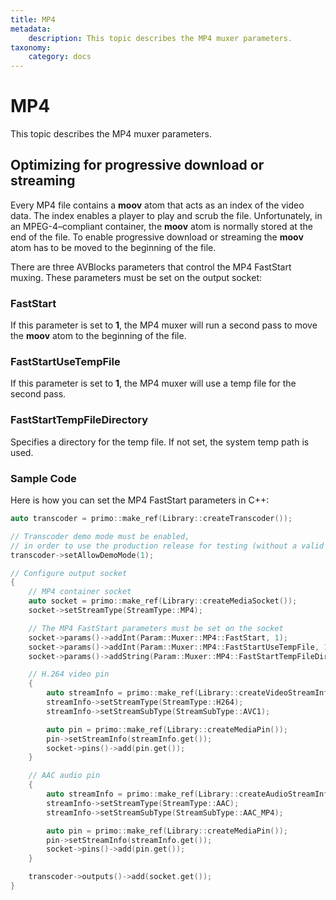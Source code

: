 ```yaml
---
title: MP4
metadata:
    description: This topic describes the MP4 muxer parameters. 
taxonomy:
    category: docs
---
```


# MP4

This topic describes the MP4 muxer parameters.

## Optimizing for progressive download or streaming 

Every MP4 file contains a **moov** atom that acts as an index of the video data. The index enables a player to play and scrub the file. Unfortunately, in an MPEG-4–compliant container, the **moov** atom is normally stored at the end of the file. To enable progressive download or streaming the **moov** atom has to be moved to the beginning of the file.      

There are three AVBlocks parameters that control the MP4 FastStart muxing. These parameters must be set on the output socket:  

### FastStart

If this parameter is set to **1**, the MP4 muxer will run a second pass to move the **moov** atom to the beginning of the file.

### FastStartUseTempFile

If this parameter is set to **1**, the MP4 muxer will use a temp file for the second pass. 

### FastStartTempFileDirectory

Specifies a directory for the temp file. If not set, the system temp path is used.

### Sample Code

Here is how you can set the MP4 FastStart parameters in C++:

``` cpp
auto transcoder = primo::make_ref(Library::createTranscoder());

// Transcoder demo mode must be enabled, 
// in order to use the production release for testing (without a valid license)
transcoder->setAllowDemoMode(1);

// Configure output socket
{
    // MP4 container socket 
    auto socket = primo::make_ref(Library::createMediaSocket());
    socket->setStreamType(StreamType::MP4);

    // The MP4 FastStart parameters must be set on the socket
    socket->params()->addInt(Param::Muxer::MP4::FastStart, 1);
    socket->params()->addInt(Param::Muxer::MP4::FastStartUseTempFile, 1);
    socket->params()->addString(Param::Muxer::MP4::FastStartTempFileDirectory, L"C:\\Temp");

    // H.264 video pin	
    {
        auto streamInfo = primo::make_ref(Library::createVideoStreamInfo());
        streamInfo->setStreamType(StreamType::H264);
        streamInfo->setStreamSubType(StreamSubType::AVC1);

        auto pin = primo::make_ref(Library::createMediaPin());
        pin->setStreamInfo(streamInfo.get());
        socket->pins()->add(pin.get());
    }

    // AAC audio pin	
    {
        auto streamInfo = primo::make_ref(Library::createAudioStreamInfo());
        streamInfo->setStreamType(StreamType::AAC);
        streamInfo->setStreamSubType(StreamSubType::AAC_MP4);

        auto pin = primo::make_ref(Library::createMediaPin());
        pin->setStreamInfo(streamInfo.get());
        socket->pins()->add(pin.get());
    }

    transcoder->outputs()->add(socket.get());
}
```
